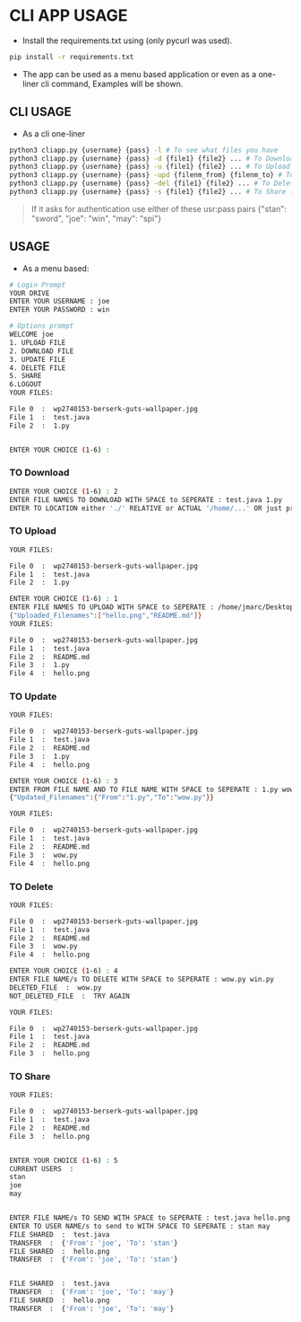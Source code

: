 # CLI APP USAGE

- Install the requirements.txt using (only pycurl was used).

```bash
pip install -r requirements.txt
```

- The app can be used as a menu based application or even as a one-liner cli command, Examples will be shown.

## CLI USAGE

- As a cli one-liner

```bash
python3 cliapp.py {username} {pass} -l # To see what files you have
python3 cliapp.py {username} {pass} -d {file1} {file2} ... # To Download
python3 cliapp.py {username} {pass} -u {file1} {file2} ... # To Upload
python3 cliapp.py {username} {pass} -upd {filenm_from} {filenm_to} # To Rename
python3 cliapp.py {username} {pass} -del {file1} {file2} ... # To Delete
python3 cliapp.py {username} {pass} -s {file1} {file2} ... # To Share (Shows list of avalilable users you can choose one or more)
```

> If it asks for authentication use either of these usr:pass pairs {"stan": "sword", "joe": "win", "may": "spi"}

## USAGE

- As a menu based:
  
```bash
# Login Prompt
YOUR DRIVE
ENTER YOUR USERNAME : joe
ENTER YOUR PASSWORD : win

# Options prompt
WELCOME joe
1. UPLOAD FILE 
2. DOWNLOAD FILE 
3. UPDATE FILE 
4. DELETE FILE 
5. SHARE 
6.LOGOUT
YOUR FILES:

File 0  :  wp2740153-berserk-guts-wallpaper.jpg
File 1  :  test.java
File 2  :  1.py


ENTER YOUR CHOICE (1-6) :
```

### TO Download

```bash
ENTER YOUR CHOICE (1-6) : 2
ENTER FILE NAMES TO DOWNLOAD WITH SPACE to SEPERATE : test.java 1.py
ENTER TO LOCATION either './' RELATIVE or ACTUAL '/home/...' OR just press enter : /home/jmarc/Desktop/
```

### TO Upload

```bash
YOUR FILES:

File 0  :  wp2740153-berserk-guts-wallpaper.jpg
File 1  :  test.java
File 2  :  1.py

ENTER YOUR CHOICE (1-6) : 1
ENTER FILE NAMES TO UPLOAD WITH SPACE to SEPERATE : /home/jmarc/Desktop/hello.png ./README.md
{"Uploaded_Filenames":["hello.png","README.md"]}
YOUR FILES:

File 0  :  wp2740153-berserk-guts-wallpaper.jpg
File 1  :  test.java
File 2  :  README.md
File 3  :  1.py
File 4  :  hello.png
```

### TO Update

```bash
YOUR FILES:

File 0  :  wp2740153-berserk-guts-wallpaper.jpg
File 1  :  test.java
File 2  :  README.md
File 3  :  1.py
File 4  :  hello.png

ENTER YOUR CHOICE (1-6) : 3   
ENTER FROM FILE NAME AND TO FILE NAME WITH SPACE to SEPERATE : 1.py wow.py
{"Updated_Filenames":{"From":"1.py","To":"wow.py"}}

YOUR FILES:

File 0  :  wp2740153-berserk-guts-wallpaper.jpg
File 1  :  test.java
File 2  :  README.md
File 3  :  wow.py
File 4  :  hello.png

```

### TO Delete

```bash
YOUR FILES:

File 0  :  wp2740153-berserk-guts-wallpaper.jpg
File 1  :  test.java
File 2  :  README.md
File 3  :  wow.py
File 4  :  hello.png

ENTER YOUR CHOICE (1-6) : 4
ENTER FILE NAME/s TO DELETE WITH SPACE to SEPERATE : wow.py win.py
DELETED_FILE  :  wow.py
NOT_DELETED_FILE  :  TRY AGAIN

YOUR FILES:

File 0  :  wp2740153-berserk-guts-wallpaper.jpg
File 1  :  test.java
File 2  :  README.md
File 3  :  hello.png
```

### TO Share

```bash
YOUR FILES:

File 0  :  wp2740153-berserk-guts-wallpaper.jpg
File 1  :  test.java
File 2  :  README.md
File 3  :  hello.png


ENTER YOUR CHOICE (1-6) : 5
CURRENT USERS  : 
stan
joe
may


ENTER FILE NAME/s TO SEND WITH SPACE to SEPERATE : test.java hello.png
ENTER TO USER NAME/s to send to WITH SPACE TO SEPERATE : stan may
FILE SHARED  :  test.java
TRANSFER  :  {'From': 'joe', 'To': 'stan'}
FILE SHARED  :  hello.png
TRANSFER  :  {'From': 'joe', 'To': 'stan'}


FILE SHARED  :  test.java
TRANSFER  :  {'From': 'joe', 'To': 'may'}
FILE SHARED  :  hello.png
TRANSFER  :  {'From': 'joe', 'To': 'may'}
```
